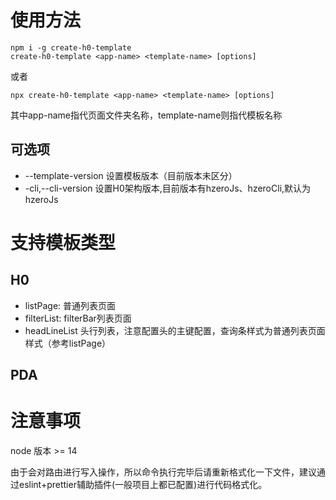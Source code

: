# 使用方法

```shell
npm i -g create-h0-template
create-h0-template <app-name> <template-name> [options]
```

或者

```shell
npx create-h0-template <app-name> <template-name> [options]
```

其中app-name指代页面文件夹名称，template-name则指代模板名称

## 可选项

- --template-version <string> 设置模板版本（目前版本未区分）
- -cli,--cli-version <string> 设置H0架构版本,目前版本有hzeroJs、hzeroCli,默认为hzeroJs

# 支持模板类型

## H0
- listPage: 普通列表页面
- filterList: filterBar列表页面
- headLineList 头行列表，注意配置头的主键配置，查询条样式为普通列表页面样式（参考listPage）

## PDA


# 注意事项

node 版本 >= 14

由于会对路由进行写入操作，所以命令执行完毕后请重新格式化一下文件，建议通过eslint+prettier辅助插件(一般项目上都已配置)进行代码格式化。